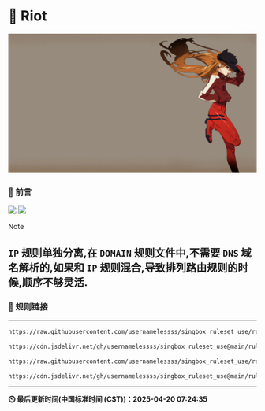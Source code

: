 
# 🧸 Riot
![](https://raw.githubusercontent.com/usernamelessss/picture-bed/main/images/202504042256831.jpg)
### 📣 前言
![](https://shields.io/badge/-移除重复规则-ff69b4) ![](https://shields.io/badge/-IP&nbsp;规则单独存放不与&nbsp;DOMAIN&nbsp;等混合-green)
> [!NOTE]
**`IP` 规则单独分离,在 `DOMAIN` 规则文件中,不需要 `DNS` 域名解析的,如果和 `IP` 规则混合,导致排列路由规则的时候,顺序不够灵活.**
---

###  🔗 规则链接
---

```url
https://raw.githubusercontent.com/usernamelessss/singbox_ruleset_use/refs/heads/main/rule/Riot/Riot_No_IP.json
```

```url
https://cdn.jsdelivr.net/gh/usernamelessss/singbox_ruleset_use@main/rule/Riot/Riot_No_IP.json
```

```url
https://raw.githubusercontent.com/usernamelessss/singbox_ruleset_use/refs/heads/main/rule/Riot/Riot_No_IP.srs
```

```url
https://cdn.jsdelivr.net/gh/usernamelessss/singbox_ruleset_use@main/rule/Riot/Riot_No_IP.srs
```

---
**⏲️ 最后更新时间(中国标准时间 (CST))：2025-04-20 07:24:35**